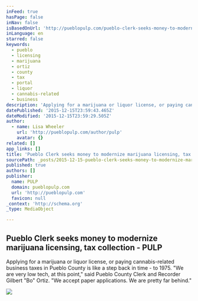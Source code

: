 ```yaml
---
inFeed: true
hasPage: false
inNav: false
isBasedOnUrl: 'http://pueblopulp.com/pueblo-clerk-seeks-money-to-modernize-marijuana-licensing-tax-collection'
inLanguage: en
starred: false
keywords:
  - pueblo
  - licensing
  - marijuana
  - ortiz
  - county
  - tax
  - portal
  - liquor
  - cannabis-related
  - business
description: 'Applying for a marijuana or liquor license, or paying cannabis-related business taxes in Pueblo County is like a step back in time - to 1975. "We are very low tech, at this point," said Pueblo County Clerk and Recorder Gilbert "Bo" Ortiz. "We accept paper applications. We are pretty far behind."'
datePublished: '2015-12-15T23:59:43.465Z'
dateModified: '2015-12-15T23:59:29.505Z'
author:
  - name: Lisa Wheeler
    url: 'http://pueblopulp.com/author/pulp'
    avatar: {}
related: []
app_links: []
title: 'Pueblo Clerk seeks money to modernize marijuana licensing, tax collection - PULP'
sourcePath: _posts/2015-12-15-pueblo-clerk-seeks-money-to-modernize-marijuana-licensing-t.md
published: true
authors: []
publisher:
  name: PULP
  domain: pueblopulp.com
  url: 'http://pueblopulp.com'
  favicon: null
_context: 'http://schema.org'
_type: MediaObject

---
```

<article style=""><h1>Pueblo Clerk seeks money to modernize marijuana licensing, tax collection - PULP</h1><p>Applying for a marijuana or liquor license, or paying cannabis-related business taxes in Pueblo County is like a step back in time - to 1975. "We are very low tech, at this point," said Pueblo County Clerk and Recorder Gilbert "Bo" Ortiz. "We accept paper applications. We are pretty far behind."</p><img src="https://s3-us-west-2.amazonaws.com/the-grid-img/p/49c2a6792bf6a96202cce01e230dc26a63e0944f.png" /></article>